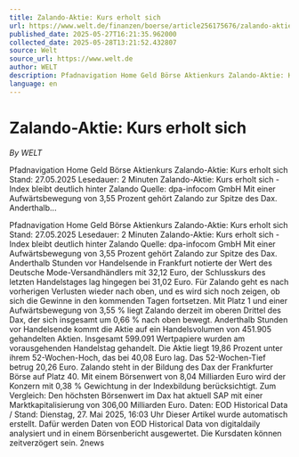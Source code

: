 ```yaml
---
title: Zalando-Aktie: Kurs erholt sich
url: https://www.welt.de/finanzen/boerse/article256175676/zalando-aktie-es-geht-wieder-stark-bergauf.html
published_date: 2025-05-27T16:21:35.962000
collected_date: 2025-05-28T13:21:52.432807
source: Welt
source_url: https://www.welt.de
author: WELT
description: Pfadnavigation Home Geld Börse Aktienkurs Zalando-Aktie: Kurs erholt sich Stand: 27.05.2025 Lesedauer: 2 Minuten Zalando-Aktie: Kurs erholt sich - Index bleibt deutlich hinter Zalando Quelle: dpa-infocom GmbH Mit einer Aufwärtsbewegung von 3,55 Prozent gehört Zalando zur Spitze des Dax. Anderthalb...
language: en
---
```


# Zalando-Aktie: Kurs erholt sich

*By WELT*

Pfadnavigation Home Geld Börse Aktienkurs Zalando-Aktie: Kurs erholt sich Stand: 27.05.2025 Lesedauer: 2 Minuten Zalando-Aktie: Kurs erholt sich - Index bleibt deutlich hinter Zalando Quelle: dpa-infocom GmbH Mit einer Aufwärtsbewegung von 3,55 Prozent gehört Zalando zur Spitze des Dax. Anderthalb...

Pfadnavigation Home Geld Börse Aktienkurs Zalando-Aktie: Kurs erholt sich Stand: 27.05.2025 Lesedauer: 2 Minuten Zalando-Aktie: Kurs erholt sich - Index bleibt deutlich hinter Zalando Quelle: dpa-infocom GmbH Mit einer Aufwärtsbewegung von 3,55 Prozent gehört Zalando zur Spitze des Dax. Anderthalb Stunden vor Handelsende in Frankfurt notierte der Wert des Deutsche Mode-Versandhändlers mit 32,12 Euro, der Schlusskurs des letzten Handelstages lag hingegen bei 31,02 Euro. Für Zalando geht es nach vorherigen Verlusten wieder nach oben, und es wird sich noch zeigen, ob sich die Gewinne in den kommenden Tagen fortsetzen.
Mit Platz 1 und einer Aufwärtsbewegung von 3,55 % liegt Zalando derzeit im oberen Drittel des Dax, der sich insgesamt um 0,66 % nach oben bewegt.
Anderthalb Stunden vor Handelsende kommt die Aktie auf ein Handelsvolumen von 451.905 gehandelten Aktien. Insgesamt 599.091 Wertpapiere wurden am vorausgehenden Handelstag gehandelt.
Die Aktie liegt 19,86 Prozent unter ihrem 52-Wochen-Hoch, das bei 40,08 Euro lag. Das 52-Wochen-Tief betrug 20,26 Euro.
Zalando steht in der Bildung des Dax der Frankfurter Börse auf Platz 40. Mit einem Börsenwert von 8,04 Milliarden Euro wird der Konzern mit 0,38 % Gewichtung in der Indexbildung berücksichtigt. Zum Vergleich: Den höchsten Börsenwert im Dax hat aktuell SAP mit einer Marktkapitalisierung von 306,00 Milliarden Euro.
Daten: EOD Historical Data / Stand: Dienstag, 27. Mai 2025, 16:03 Uhr
Dieser Artikel wurde automatisch erstellt. Dafür werden Daten von EOD Historical Data von digitaldaily analysiert und in einem Börsenbericht ausgewertet. Die Kursdaten können zeitverzögert sein. 2news